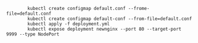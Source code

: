             kubectl create configmap default.conf --frome-file=default.conf
            kubectl create configmap default-conf --from-file=default.conf
            kubectl apply -f deployment.yml
            kubectl expose deployment newnginx --port 80 --target-port 9999 --type NodePort